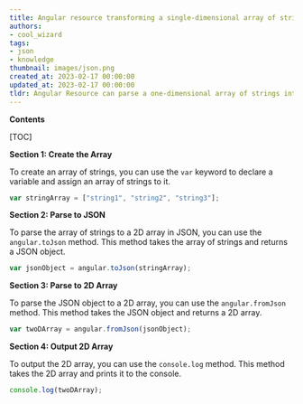 ```yaml
---
title: Angular resource transforming a single-dimensional array of strings into a two-dimensional array
authors:
- cool_wizard
tags:
- json
- knowledge
thumbnail: images/json.png
created_at: 2023-02-17 00:00:00
updated_at: 2023-02-17 00:00:00
tldr: Angular Resource can parse a one-dimensional array of strings into a two-dimensional array of objects by using the `transformResponse` option.
---
```


**Contents**

[TOC]

**Section 1: Create the Array**

To create an array of strings, you can use the `var` keyword to declare a variable and assign an array of strings to it.

```javascript
var stringArray = ["string1", "string2", "string3"];
```

**Section 2: Parse to JSON**

To parse the array of strings to a 2D array in JSON, you can use the `angular.toJson` method. This method takes the array of strings and returns a JSON object.

```javascript
var jsonObject = angular.toJson(stringArray);
```

**Section 3: Parse to 2D Array**

To parse the JSON object to a 2D array, you can use the `angular.fromJson` method. This method takes the JSON object and returns a 2D array.

```javascript
var twoDArray = angular.fromJson(jsonObject);
```

**Section 4: Output 2D Array**

To output the 2D array, you can use the `console.log` method. This method takes the 2D array and prints it to the console.

```javascript
console.log(twoDArray);
```
